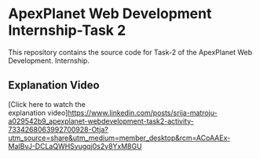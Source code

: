 # ApexPlanet Web Development Internship-Task 2

This repository contains the source code for Task-2 of the ApexPlanet Web Development. Internship.

## Explanation Video

[Click here to watch the explanation video]https://www.linkedin.com/posts/srija-matroju-a029542b9_apexplanet-webdevelopment-task2-activity-7334268063992700928-Otja?utm_source=share&utm_medium=member_desktop&rcm=ACoAAEx-MaIBvJ-DCLaQWHSyugqj0s2y8YxM8GU

